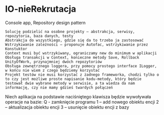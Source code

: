# IO-nieRekrutacja
Console app, Repository design pattern

    Solucję podzielić na osobne projekty – abstrakcja, serwisy, repozytoria, baza danych, testy
    Abstrakcja do wszystkiego, gdzie się da to trzeba ja zastosować
    Wstrzykiwanie zależności – proponuje Autofac, wstrzykiwanie przez Konstuktor
    Context musi być wstrzykiwany, ograniczamy new do minimum w aplikacji
    Obsługa transakcji w Context, konieczne metody Save, Rollback
    UnityOfWork, przynajmniej dwóch repozytoriów
    Obsługa zewnętrznego loggera, przy pomocy prostego interface ILogger, w końcu nie wiem z czego będziemy korzystać
    Projekt testów nie musi korzystać z żadnego frameworka, chodzi tylko o to czy jest możliwe proste napisanie kodu-metody, który będzie testował dwie wybrane metody w serwisie, a ta wiedza da nam informację, czy nie mamy gdzieś twardych połączeń
    
Niech aplikacja na podstawie naciśniętego klawisza będzie wywoływała operacje na bazie:
Q - zamknięcie programu
1 – add nowego obiektu encji
2 – aktualizacja obiektu encji
3 – usunięcie obiektu encji z bazy
